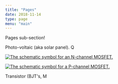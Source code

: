 ```yaml
---
title: "Pages"
date: 2018-11-14
type: page
menu: "main"
---
```


Pages sub-section!

<td >Photo-voltaic (aka solar panel).
</td>
</tr>
<tr >

<td >Q
</td>

<td >


[![The schematic symbol for an N-channel MOSFET.](/images/2011/09/n-channel-mosfet-schematic-symbol.png)
](/images/2011/09/n-channel-mosfet-schematic-symbol.png)




[![The schematic symbol for a P-channel MOSFET.](/images/2011/09/p-channel-mosfet-schematic-symbol.png)
](/images/2011/09/p-channel-mosfet-schematic-symbol.png)



</td>

<td >Transistor (BJT's, M